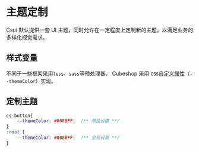 # 主题定制

Csui 默认提供一套 UI 主题，同时允许在一定程度上定制新的主题，以满足业务的多样化视觉需求。


## 样式变量

不同于一些框架采用`less`、`sass`等预处理器， Cubeshop 采用 `CSS`[自定义属性](https://developer.mozilla.org/zh-CN/docs/Web/CSS/Using_CSS_custom_properties)（`--themeColor`）实现。

## 定制主题
```css
cs-button{
    --themeColor: #0088FF;  /** 单独设置 **/
}
:root {
    --themeColor: #0088FF;  /** 全局设置 **/
}
```